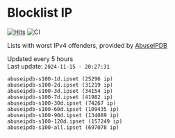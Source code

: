 # Blocklist IP

[![Hits](https://hits.seeyoufarm.com/api/count/incr/badge.svg?url=https%3A%2F%2Fgithub.com%2Fborestad%2Fblocklist-ip%2F&count_bg=%2379C83D&title_bg=%23555555&icon=&icon_color=%23E7E7E7&title=hits&edge_flat=false)](https://hits.seeyoufarm.com)  ![CI](https://img.shields.io/github/workflow/status/borestad/blocklist-ip/CI?style=flat-square)

Lists with worst IPv4 offenders, provided by [AbuseIPDB](https://www.abuseipdb.com/)

<!-- FOOTER-PLACEHOLDER -->
Updated every 5 hours<br>
Last update: `2024-11-15 - 20:27:31`
```
abuseipdb-s100-1d.ipset (25296 ip)
abuseipdb-s100-2d.ipset (31219 ip)
abuseipdb-s100-3d.ipset (34154 ip)
abuseipdb-s100-7d.ipset (41982 ip)
abuseipdb-s100-30d.ipset (74267 ip)
abuseipdb-s100-60d.ipset (109435 ip)
abuseipdb-s100-90d.ipset (134089 ip)
abuseipdb-s100-120d.ipset (157249 ip)
abuseipdb-s100-all.ipset (697078 ip)
```
